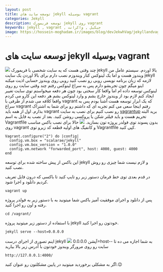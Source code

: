 ```yaml
---
layout: post
title: توسعه سایت های jekyll بوسیله vagrant
categories: Jekyll
description: توسعه فریمورک jekyll روی vagrant
keywords: jekyll , vagrant , جیکیل , واکرانت
image: https://hossein-moghadam.ir/images/blog/devJekwhVag/jekyllandvagrant.jpg
---
```

# توسعه سایت های jekyll بوسیله vagrant
![](https://hossein-moghadam.ir/images/blog/devJekwhVag/jekyllandvagrant.jpg)
چند وقتی هست که یه سایت شخصی با فریمورک jekyll بالا اوردم. سیستم عامل من ویندوز هست و اما یک لینوکس کنار ویندوزم نصب دارم برای بالا اوردن یک سایت jekyll لازمه که زبان برنامه نویسی روبی رو نصب کنید روبی روی ویندوز حسابی اذیت میکنه اینو میگم چون تجربشو دارم پس به سراغ لینوکس رفتم چند وقتی سایت رو روی لینوکس توسعه داده ام اما واقعا کار سختی بود چون هر دفعه میخواستم توی سایت تغییر ایجاد کنم لازم بود از ویندوز خارج بشم و وارد لینوکس بشم هر دفعه این کارو می کردم واقعا کلافه می شدم از طرفی با vagrant که یک ابزار توسعه هست آشنا بودم پس به سراغ vagrant رفتم اینجا سعی می کنم تجربه ای که داشتم رو برای شما به اشتراک بذارم.
اول از همه باید vagrant رو نصب کنیم برای نصب به سایت [vagrantup](https://www.vagrantup.com/)  برید البته تحریم هست و باید فیلتر شکن  یا پروکسی روشن کنید. بعد از نصب یه فایل به اسم Vagrantfile بدون پسوند توی فولدر پروژه تون بسازید.
![](https://hossein-moghadam.ir/images/blog/devJekwhVag/vagrantfile.jpg)
حالا برای نصب باکس مناسب روی vagrant  و کانفیگ های اولیه قطعه کد زیرو توی Vagrantfile کپی کنید.
```shell
Vagrant.configure("2") do |config|
  config.vm.box = "scalarae/jekyll"
  config.vm.box_version = "1.0.0"
  config.vm.network "forwarded_port", host: 4000, guest: 4000
end
```
این باکس از پیش ساخته شده برای توسعه jekyll و لازم نیست شما چیزی رو روش نصب کنید.

در قدم بعدی توی خط فرمان دستور زیر رو تایپ کنید تا باکسی که درون فایل تعریف کردیم دانلود و اجرا شود.
```shell
vagrant up
```
پس از دانلود و اجرای موفقیت آمیز باکس شما میتونید به با دستور زیر به فولدر پروژه رفته و اون رو اجرا کنید.

```shell
cd /vagrant/
```
با استفاده از دستور زیر میتونید پروژه jekyll خودتون رو اجرا کنید.
```shell
jekyll serve --host=0.0.0.0 
```
اینم تصوری از اجرای درست jekyll
![](https://hossein-moghadam.ir/images/blog/devJekwhVag/success.jpg)
آپشن 0.0.0.0=host-- به شما اجازه می ده تا سایت رو روی مرورگر ویندوز خودتون با آدرس زیر  بالا بیارید 
```
http://127.0.0.1:4000/
```
اگر به مشکلی برخوردید میتونید در پایین مشکلتون رو عنوان کنید.😉